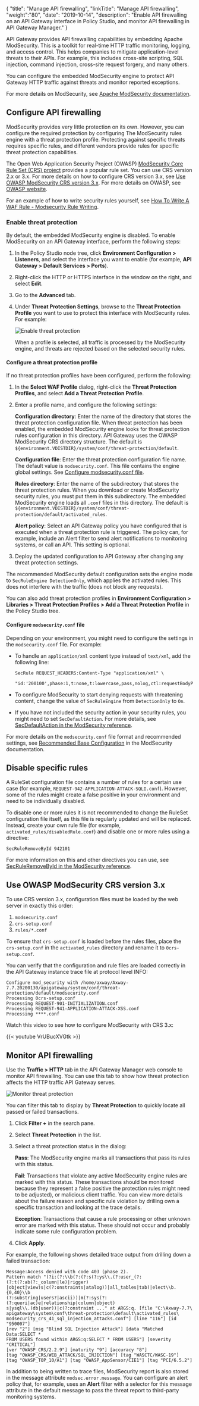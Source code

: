 {
"title": "Manage API firewalling",
"linkTitle": "Manage API firewalling",
"weight":"80",
"date": "2019-10-14",
"description": "Enable API firewalling on an API Gateway interface in Policy Studio, and monitor API firewalling in API Gateway Manager."
}

API Gateway provides API firewalling capabilities by embedding Apache ModSecurity. This is a toolkit for real-time HTTP traffic monitoring, logging, and access control. This helps companies to mitigate application-level threats to their APIs. For example, this includes cross-site scripting, SQL injection, command injection, cross-site request forgery, and many others.

You can configure the embedded ModSecurity engine to protect API Gateway HTTP traffic against threats and monitor reported exceptions.

For more details on ModSecurity, see [Apache ModSecurity documentation](http://www.modsecurity.org/).

## Configure API firewalling

ModSecurity provides very little protection on its own. However, you can configure the required protection by configuring The ModSecurity rules engine with a threat protection profile. Protecting against specific threats requires specific rules, and different vendors provide rules for specific threat protection capabilities.

The Open Web Application Security Project (OWASP) [ModSecurity Core Rule Set (CRS) project](https://modsecurity.org/crs/) provides a popular rule set. You can use CRS version 2.x or 3.x. For more details on how to configure CRS version 3.x, see [Use OWASP ModSecurity CRS version 3.x](#use-owasp-modsecurity-crs-version-3-x). For more details on OWASP, see [OWASP website](https://www.owasp.org/).

For an example of how to write security rules yourself, see [How To Write A WAF Rule - Modsecurity Rule Writing](https://support.kemptechnologies.com/hc/en-us/articles/209635223-How-to-write-a-WAF-rule-Modsecurity-Rule-Writing).

### Enable threat protection

By default, the embedded ModSecurity engine is disabled. To enable ModSecurity on an API Gateway interface, perform the following steps:

1. In the Policy Studio node tree, click **Environment Configuration > Listeners**, and select the interface you want to enable (for example, **API Gateway > Default Services > Ports**).
2. Right-click the HTTP or HTTPS interface in the window on the right, and select **Edit**.
3. Go to the **Advanced** tab.
4. Under **Threat Protection Settings**, browse to the **Threat Protection Profile** you want to use to protect this interface with ModSecurity rules. For example:

    ![Enable threat protection](/Images/APIGateway/admin_waf_enable.png)

    When a profile is selected, all traffic is processed by the ModSecurity engine, and threats are rejected based on the selected security rules.

#### Configure a threat protection profile

If no threat protection profiles have been configured, perform the following:

1. In the **Select WAF Profile** dialog, right-click the **Threat Protection Profiles**, and select **Add a Threat Protection Profile**.
2. Enter a profile name, and configure the following settings:

    **Configuration directory**: Enter the name of the directory that stores the threat protection configuration file. When threat protection has been enabled, the embedded ModSecurity engine looks for threat protection rules configuration in this directory. API Gateway uses the OWASP ModSecurity CRS directory structure. The default is `${environment.VDISTDIR}/system/conf/threat-protection/default`.

    **Configuration file**: Enter the threat protection configuration file name. The default value is `modsecurity.conf`. This file contains the engine global settings. See [Configure modsecurity.conf file](#configure-modsecurity-conf-file).

    **Rules directory**: Enter the name of the subdirectory that stores the threat protection rules. When you download or create ModSecurity security rules, you must put them in this subdirectory. The embedded ModSecurity engine loads all `.conf` files in this directory. The default is `${environment.VDISTDIR}/system/conf/threat-protection/default/activated_rules`.

    **Alert policy**: Select an API Gateway policy you have configured that is executed when a threat protection rule is triggered. The policy can, for example, include an Alert filter to send alert notifications to monitoring systems, or call an API. This setting is optional.

3. Deploy the updated configuration to API Gateway after changing any threat protection settings.

The recommended ModSecurity default configuration sets the engine mode to `SecRuleEngine DetectionOnly`, which applies the activated rules. This does not interfere with the traffic (does not block any requests).

You can also add threat protection profiles in **Environment Configuration > Libraries > Threat Protection Profiles > Add a Threat Protection Profile** in the Policy Studio tree.

#### Configure `modsecurity.conf` file

Depending on your environment, you might need to configure the settings in the `modsecurity.conf` file. For example:

* To handle an `application/xml` content type instead of `text/xml`, add the following line:

    ```
    SecRule REQUEST_HEADERS:Content-Type "application/xml" \
        "id:'200100',phase:1,t:none,t:lowercase,pass,nolog,ctl:requestBodyProcessor=XML"
    ```

* To configure ModSecurity to start denying requests with threatening content, change the value of `SecRuleEngine` from `DetectionOnly` to `On`.
* If you have not included the security action in your security rules, you might need to set `SecDefaultAction`. For more details, see [SecDefaultAction in the ModSecurity reference](https://github.com/SpiderLabs/ModSecurity/wiki/Reference-Manual-%28v2.x%29#SecDefaultAction).

For more details on the `modsecurity.conf` file format and recommended settings, see [Recommended Base Configuration](https://github.com/SpiderLabs/ModSecurity/wiki/Reference-Manual-%28v2.x%29#A_Recommended_Base_Configuration) in the ModSecurity documentation.

## Disable specific rules

A RuleSet configuration file contains a number of rules for a certain use case (for example, `REQUEST-942-APPLICATION-ATTACK-SQLI.conf`). However, some of the rules might create a false positive in your environment and need to be individually disabled.

To disable one or more rules it is not recommended to change the RuleSet configuration file itself, as this file is regularly updated and will be replaced. Instead, create your own rule file (for example, `activated_rules/disabledRule.conf`) and disable one or more rules using a directive:

```
SecRuleRemoveById 942101
```

For more information on this and other directives you can use, see [SecRuleRemoveById in the ModSecurity reference](https://github.com/SpiderLabs/ModSecurity/wiki/Reference-Manual-%28v2.x%29#SecRuleRemoveById).

## Use OWASP ModSecurity CRS version 3.x

To use CRS version 3.x, configuration files must be loaded by the web server in exactly this order:

1. `modsecurity.conf`
2. `crs-setup.conf`
3. `rules/*.conf`

To ensure that `crs-setup.conf` is loaded before the rules files, place the `crs-setup.conf` in the `activated_rules` directory and rename it to `0crs-setup.conf`.

You can verify that the configuration and rule files are loaded correctly in the API Gateway instance trace file at protocol level INFO:

```
Configure mod_security with /home/axway/Axway-7.7.20200130/apigateway/system/conf/threat-protection/default/modsecurity.conf
Processing 0crs-setup.conf
Processing REQUEST-901-INITIALIZATION.conf
Processing REQUEST-941-APPLICATION-ATTACK-XSS.conf
Processing ****.conf
```

Watch this video to see how to configure ModSecurity with CRS 3.x:

{{< youtube VrUBucXVGtk >}}

## Monitor API firewalling

Use the **Traffic > HTTP** tab in the API Gateway Manager web console to monitor API firewalling. You can use this tab to show how threat protection affects the HTTP traffic API Gateway serves.

![Monitor threat protection](/Images/APIGateway/admin_waf_monitor.png)

You can filter this tab to display by **Threat Protection** to quickly locate all passed or failed transactions.

1. Click **Filter +** in the search pane.
2. Select **Threat Protection** in the list.
3. Select a threat protection status in the dialog:

    **Pass**: The ModSecurity engine marks all transactions that pass its rules with this status.

    **Fail**: Transactions that violate any active ModSecurity engine rules are marked with this status. These transactions should be monitored because they represent a false positive the   protection rules might need to be adjusted), or malicious client traffic. You can view more details about the failure reason and specific rule violation by drilling own a specific   transaction and looking at the trace details.

    **Exception**: Transactions that cause a rule processing or other unknown error are marked with this status. These should not occur and probably indicate some rule configuration problem.

4. Click **Apply**.

For example, the following shows detailed trace output from drilling down a failed transaction:

```
Message:Access denied with code 403 (phase 2).
Pattern match "(?i:(?:\\b(?:(?:s(?:ys\\.(?:user_(?:(?:t(?:ab(?:_column|le)|rigger)
|object|view)s|c(?:onstraints|atalog))|all_tables|tab)|elect\\b.{0,40}\\b
(?:substring|users?|ascii))|m(?:sys(?:(?:queri|ac)e|relationship|column|object)
s|ysql\\.(db|user))|c(?:onstraint ..." at ARGS:q. [file "C:\Axway-7.7\
apigateway\system\conf\threat-protection\default\activated_rules\
modsecurity_crs_41_sql_injection_attacks.conf"] [line "116"] [id "950007"]
[rev "2"] [msg "Blind SQL Injection Attack"] [data "Matched Data:SELECT *
FROM USERS found within ARGS:q:SELECT * FROM USERS"] [severity "CRITICAL"]
[ver "OWASP_CRS/2.2.9"] [maturity "9"] [accuracy "8"]
[tag "OWASP_CRS/WEB_ATTACK/SQL_INJECTION"] [tag "WASCTC/WASC-19"]
[tag "OWASP_TOP_10/A1"] [tag "OWASP_AppSensor/CIE1"] [tag "PCI/6.5.2"]
```

In addition to being written to trace files, ModSecurity report is also stored in the message attribute `modsec.error.message`. You can configure an alert policy that, for example, uses an **Alert** filter with a selector for this message attribute in the default message to pass the threat report to third-party monitoring systems.

